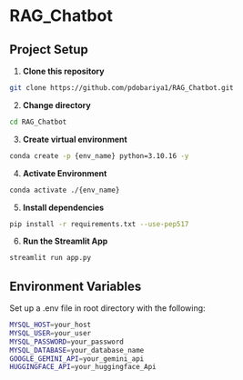 # RAG_Chatbot

## Project Setup
1. **Clone this repository**
```bash
git clone https://github.com/pdobariya1/RAG_Chatbot.git
```

2. **Change directory**
```bash
cd RAG_Chatbot
```

3. **Create virtual environment**
```bash
conda create -p {env_name} python=3.10.16 -y
```

4. **Activate Environment**
```bash
conda activate ./{env_name}
```

5. **Install dependencies**
```bash
pip install -r requirements.txt --use-pep517
```

6. **Run the Streamlit App**
```bash
streamlit run app.py
```


## Environment Variables

Set up a .env file in root directory with the following:
```bash
MYSQL_HOST=your_host
MYSQL_USER=your_user
MYSQL_PASSWORD=your_password
MYSQL_DATABASE=your_database_name
GOOGLE_GEMINI_API=your_gemini_api
HUGGINGFACE_API=your_huggingface_Api
```

